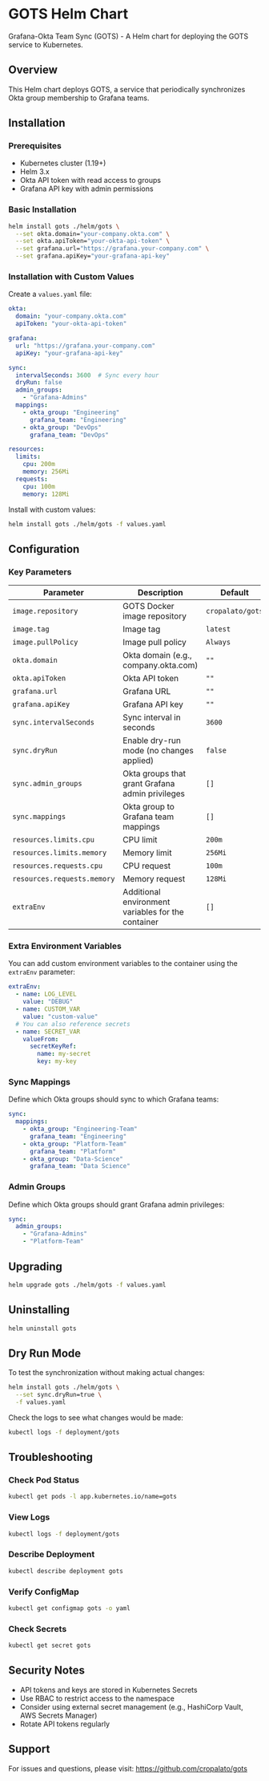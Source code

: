 # GOTS Helm Chart

Grafana-Okta Team Sync (GOTS) - A Helm chart for deploying the GOTS service to Kubernetes.

## Overview

This Helm chart deploys GOTS, a service that periodically synchronizes Okta group membership to Grafana teams.

## Installation

### Prerequisites

- Kubernetes cluster (1.19+)
- Helm 3.x
- Okta API token with read access to groups
- Grafana API key with admin permissions

### Basic Installation

```bash
helm install gots ./helm/gots \
  --set okta.domain="your-company.okta.com" \
  --set okta.apiToken="your-okta-api-token" \
  --set grafana.url="https://grafana.your-company.com" \
  --set grafana.apiKey="your-grafana-api-key"
```

### Installation with Custom Values

Create a `values.yaml` file:

```yaml
okta:
  domain: "your-company.okta.com"
  apiToken: "your-okta-api-token"

grafana:
  url: "https://grafana.your-company.com"
  apiKey: "your-grafana-api-key"

sync:
  intervalSeconds: 3600  # Sync every hour
  dryRun: false
  admin_groups:
    - "Grafana-Admins"
  mappings:
    - okta_group: "Engineering"
      grafana_team: "Engineering"
    - okta_group: "DevOps"
      grafana_team: "DevOps"

resources:
  limits:
    cpu: 200m
    memory: 256Mi
  requests:
    cpu: 100m
    memory: 128Mi
```

Install with custom values:

```bash
helm install gots ./helm/gots -f values.yaml
```

## Configuration

### Key Parameters

| Parameter | Description | Default |
|-----------|-------------|---------|
| `image.repository` | GOTS Docker image repository | `cropalato/gots` |
| `image.tag` | Image tag | `latest` |
| `image.pullPolicy` | Image pull policy | `Always` |
| `okta.domain` | Okta domain (e.g., company.okta.com) | `""` |
| `okta.apiToken` | Okta API token | `""` |
| `grafana.url` | Grafana URL | `""` |
| `grafana.apiKey` | Grafana API key | `""` |
| `sync.intervalSeconds` | Sync interval in seconds | `3600` |
| `sync.dryRun` | Enable dry-run mode (no changes applied) | `false` |
| `sync.admin_groups` | Okta groups that grant Grafana admin privileges | `[]` |
| `sync.mappings` | Okta group to Grafana team mappings | `[]` |
| `resources.limits.cpu` | CPU limit | `200m` |
| `resources.limits.memory` | Memory limit | `256Mi` |
| `resources.requests.cpu` | CPU request | `100m` |
| `resources.requests.memory` | Memory request | `128Mi` |
| `extraEnv` | Additional environment variables for the container | `[]` |

### Extra Environment Variables

You can add custom environment variables to the container using the `extraEnv` parameter:

```yaml
extraEnv:
  - name: LOG_LEVEL
    value: "DEBUG"
  - name: CUSTOM_VAR
    value: "custom-value"
  # You can also reference secrets
  - name: SECRET_VAR
    valueFrom:
      secretKeyRef:
        name: my-secret
        key: my-key
```

### Sync Mappings

Define which Okta groups should sync to which Grafana teams:

```yaml
sync:
  mappings:
    - okta_group: "Engineering-Team"
      grafana_team: "Engineering"
    - okta_group: "Platform-Team"
      grafana_team: "Platform"
    - okta_group: "Data-Science"
      grafana_team: "Data Science"
```

### Admin Groups

Define which Okta groups should grant Grafana admin privileges:

```yaml
sync:
  admin_groups:
    - "Grafana-Admins"
    - "Platform-Team"
```

## Upgrading

```bash
helm upgrade gots ./helm/gots -f values.yaml
```

## Uninstalling

```bash
helm uninstall gots
```

## Dry Run Mode

To test the synchronization without making actual changes:

```bash
helm install gots ./helm/gots \
  --set sync.dryRun=true \
  -f values.yaml
```

Check the logs to see what changes would be made:

```bash
kubectl logs -f deployment/gots
```

## Troubleshooting

### Check Pod Status

```bash
kubectl get pods -l app.kubernetes.io/name=gots
```

### View Logs

```bash
kubectl logs -f deployment/gots
```

### Describe Deployment

```bash
kubectl describe deployment gots
```

### Verify ConfigMap

```bash
kubectl get configmap gots -o yaml
```

### Check Secrets

```bash
kubectl get secret gots
```

## Security Notes

- API tokens and keys are stored in Kubernetes Secrets
- Use RBAC to restrict access to the namespace
- Consider using external secret management (e.g., HashiCorp Vault, AWS Secrets Manager)
- Rotate API tokens regularly

## Support

For issues and questions, please visit: https://github.com/cropalato/gots
